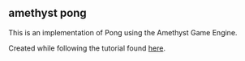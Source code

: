 amethyst pong
-------------
This is an implementation of Pong using the Amethyst Game Engine.

Created while following the tutorial found [here](https://book.amethyst.rs/stable/pong-tutorial.html).
